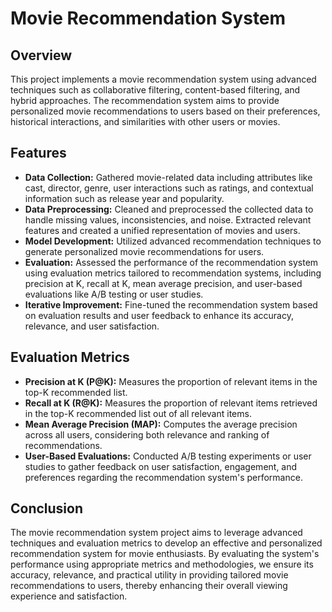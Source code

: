# Movie Recommendation System

## Overview
This project implements a movie recommendation system using advanced techniques such as collaborative filtering, content-based filtering, and hybrid approaches. The recommendation system aims to provide personalized movie recommendations to users based on their preferences, historical interactions, and similarities with other users or movies.

## Features
- **Data Collection:** Gathered movie-related data including attributes like cast, director, genre, user interactions such as ratings, and contextual information such as release year and popularity.
- **Data Preprocessing:** Cleaned and preprocessed the collected data to handle missing values, inconsistencies, and noise. Extracted relevant features and created a unified representation of movies and users.
- **Model Development:** Utilized advanced recommendation techniques to generate personalized movie recommendations for users.
- **Evaluation:** Assessed the performance of the recommendation system using evaluation metrics tailored to recommendation systems, including precision at K, recall at K, mean average precision, and user-based evaluations like A/B testing or user studies.
- **Iterative Improvement:** Fine-tuned the recommendation system based on evaluation results and user feedback to enhance its accuracy, relevance, and user satisfaction.

## Evaluation Metrics
- **Precision at K (P@K):** Measures the proportion of relevant items in the top-K recommended list.
- **Recall at K (R@K):** Measures the proportion of relevant items retrieved in the top-K recommended list out of all relevant items.
- **Mean Average Precision (MAP):** Computes the average precision across all users, considering both relevance and ranking of recommendations.
- **User-Based Evaluations:** Conducted A/B testing experiments or user studies to gather feedback on user satisfaction, engagement, and preferences regarding the recommendation system's performance.

## Conclusion
The movie recommendation system project aims to leverage advanced techniques and evaluation metrics to develop an effective and personalized recommendation system for movie enthusiasts. By evaluating the system's performance using appropriate metrics and methodologies, we ensure its accuracy, relevance, and practical utility in providing tailored movie recommendations to users, thereby enhancing their overall viewing experience and satisfaction.
